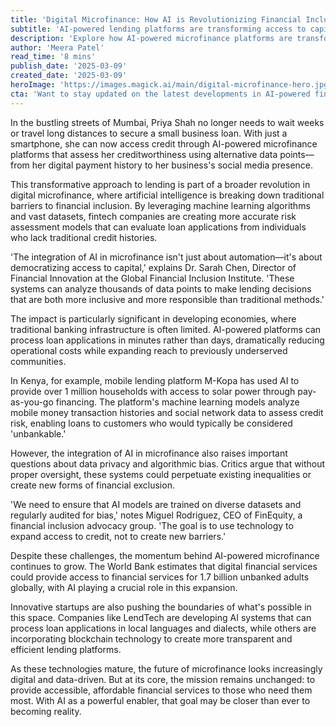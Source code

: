 ```yaml
---
title: 'Digital Microfinance: How AI is Revolutionizing Financial Inclusion'
subtitle: 'AI-powered lending platforms are transforming access to capital in developing markets'
description: 'Explore how AI-powered microfinance platforms are transforming access to capital in developing markets by leveraging machine learning for more inclusive financial decisions. Discover innovations in risk assessment, the role of AI in democratizing access to capital, and the ethical considerations involved.'
author: 'Meera Patel'
read_time: '8 mins'
publish_date: '2025-03-09'
created_date: '2025-03-09'
heroImage: 'https://images.magick.ai/main/digital-microfinance-hero.jpg'
cta: 'Want to stay updated on the latest developments in AI-powered financial inclusion? Follow us on LinkedIn for in-depth analysis and insights from industry experts shaping the future of digital microfinance.'
---
```


In the bustling streets of Mumbai, Priya Shah no longer needs to wait weeks or travel long distances to secure a small business loan. With just a smartphone, she can now access credit through AI-powered microfinance platforms that assess her creditworthiness using alternative data points—from her digital payment history to her business's social media presence.

This transformative approach to lending is part of a broader revolution in digital microfinance, where artificial intelligence is breaking down traditional barriers to financial inclusion. By leveraging machine learning algorithms and vast datasets, fintech companies are creating more accurate risk assessment models that can evaluate loan applications from individuals who lack traditional credit histories.

'The integration of AI in microfinance isn't just about automation—it's about democratizing access to capital,' explains Dr. Sarah Chen, Director of Financial Innovation at the Global Financial Inclusion Institute. 'These systems can analyze thousands of data points to make lending decisions that are both more inclusive and more responsible than traditional methods.'

The impact is particularly significant in developing economies, where traditional banking infrastructure is often limited. AI-powered platforms can process loan applications in minutes rather than days, dramatically reducing operational costs while expanding reach to previously underserved communities.

In Kenya, for example, mobile lending platform M-Kopa has used AI to provide over 1 million households with access to solar power through pay-as-you-go financing. The platform's machine learning models analyze mobile money transaction histories and social network data to assess credit risk, enabling loans to customers who would typically be considered 'unbankable.'

However, the integration of AI in microfinance also raises important questions about data privacy and algorithmic bias. Critics argue that without proper oversight, these systems could perpetuate existing inequalities or create new forms of financial exclusion.

'We need to ensure that AI models are trained on diverse datasets and regularly audited for bias,' notes Miguel Rodriguez, CEO of FinEquity, a financial inclusion advocacy group. 'The goal is to use technology to expand access to credit, not to create new barriers.'

Despite these challenges, the momentum behind AI-powered microfinance continues to grow. The World Bank estimates that digital financial services could provide access to financial services for 1.7 billion unbanked adults globally, with AI playing a crucial role in this expansion.

Innovative startups are also pushing the boundaries of what's possible in this space. Companies like LendTech are developing AI systems that can process loan applications in local languages and dialects, while others are incorporating blockchain technology to create more transparent and efficient lending platforms.

As these technologies mature, the future of microfinance looks increasingly digital and data-driven. But at its core, the mission remains unchanged: to provide accessible, affordable financial services to those who need them most. With AI as a powerful enabler, that goal may be closer than ever to becoming reality.